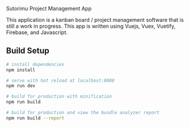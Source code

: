 Sutorimu Project Management App

This application is a kanban board / project management software that is still a work in progress. This app is written using Vuejs, Vuex, Vuetify, Firebase, and Javascript.


## Build Setup

```bash
# install dependencies
npm install

# serve with hot reload at localhost:8080
npm run dev

# build for production with minification
npm run build

# build for production and view the bundle analyzer report
npm run build --report
```
